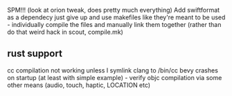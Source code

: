 SPM!!! (look at orion tweak, does pretty much everything)
Add swiftformat as a dependecy
just give up and use makefiles like they're meant to be used - individually compile the files and manually link them together (rather than do that weird hack in scout, compile.mk)

## rust support
cc compilation not working unless I symlink clang to /bin/cc
bevy crashes on startup (at least with simple example) - verify objc compilation via some other means (audio, touch, haptic, LOCATION etc)